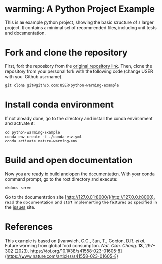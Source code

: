 # warming: A Python Project Example

This is an example python project, showing the basic structure of a
larger project. It contains a minimal set of recommended files,
including unit tests and documentation.

# Fork and clone the repository

First, fork the repository from the [original repository link](git@github.com:ChristianHirsch/python-warming-example).
Then, clone the repository from your personal fork with the following code (change USER with your Github
username).

```
git clone git@github.com:USER/python-warming-example
```

# Install conda environment

If not already done, go to the directory and install the conda environment and activate it:

```
cd python-warming-example
conda env create -f ./conda-env.yml
conda activate nature-warming-env
```

# Build and open documentation

Now you are ready to build and open the documentation. With your
conda command prompt, go to the root directory and execute:

```
mkdocs serve
```

Go to the documentation site [http://127.0.0.1:8000/](http://127.0.0.1:8000),
read the documentation and start implementing the features as specified in the
[issues](http://127.0.0.1:8000/issues) site.

# References

This example is based on [Ivanovich, C.C., Sun, T., Gordon, D.R. *et al.* Future warming from global food consumption.
*Nat. Clim. Chang.* **13**, 297–302 (2023).
https://doi.org/10.1038/s41558-023-01605-8](https://www.nature.com/articles/s41558-023-01605-8)
